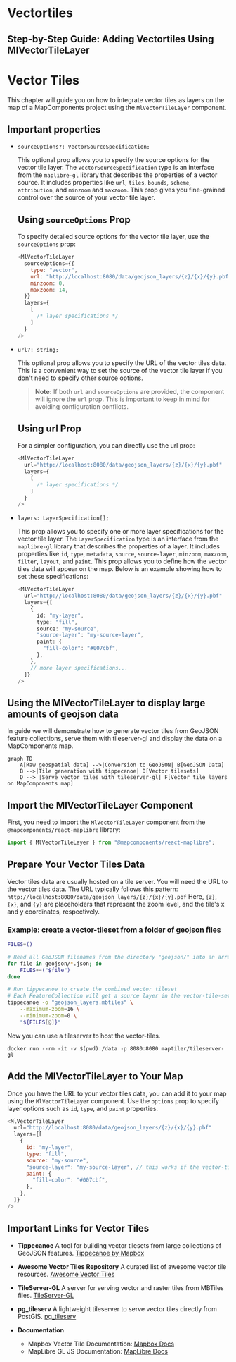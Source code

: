 # Vectortiles

## Step-by-Step Guide: Adding Vectortiles Using MlVectorTileLayer

# Vector Tiles

This chapter will guide you on how to integrate vector tiles as layers on the map of a MapComponents project using the `MlVectorTileLayer` component.

## Important properties

- `sourceOptions?: VectorSourceSpecification;`

  This optional prop allows you to specify the source options for the vector tile layer. The `VectorSourceSpecification` type is an interface from the `maplibre-gl` library that describes the properties of a vector source. It includes properties like `url`, `tiles`, `bounds`, `scheme`, `attribution`, and `minzoom` and `maxzoom`. This prop gives you fine-grained control over the source of your vector tile layer.

  ## Using `sourceOptions` Prop

  To specify detailed source options for the vector tile layer, use the `sourceOptions` prop:

  ```javascript
  <MlVectorTileLayer
    sourceOptions={{
      type: "vector",
      url: "http://localhost:8080/data/geojson_layers/{z}/{x}/{y}.pbf",
      minzoom: 0,
      maxzoom: 14,
    }}
    layers={
      [
        /* layer specifications */
      ]
    }
  />
  ```

- `url?: string;`

  This optional prop allows you to specify the URL of the vector tiles data. This is a convenient way to set the source of the vector tile layer if you don't need to specify other source options.

  > **Note:** If both `url` and `sourceOptions` are provided, the component will ignore the `url` prop. This is important to keep in mind for avoiding configuration conflicts.

  ## Using url Prop

  For a simpler configuration, you can directly use the url prop:

  ```javascript
  <MlVectorTileLayer
    url="http://localhost:8080/data/geojson_layers/{z}/{x}/{y}.pbf"
    layers={
      [
        /* layer specifications */
      ]
    }
  />
  ```

- `layers: LayerSpecification[];`

  This prop allows you to specify one or more layer specifications for the vector tile layer. The `LayerSpecification` type is an interface from the `maplibre-gl` library that describes the properties of a layer. It includes properties like `id`, `type`, `metadata`, `source`, `source-layer`, `minzoom`, `maxzoom`, `filter`, `layout`, and `paint`. This prop allows you to define how the vector tiles data will appear on the map.
  Below is an example showing how to set these specifications:

  ```typescript
  <MlVectorTileLayer
    url="http://localhost:8080/data/geojson_layers/{z}/{x}/{y}.pbf"
    layers={[
      {
        id: "my-layer",
        type: "fill",
        source: "my-source",
        "source-layer": "my-source-layer",
        paint: {
          "fill-color": "#007cbf",
        },
      },
      // more layer specifications...
    ]}
  />
  ```

## Using the MlVectorTileLayer to display large amounts of geojson data

In guide we will demonstrate how to generate vector tiles from GeoJSON feature collections, serve them with tileserver-gl and display the data on a MapComponents map.

```mermaid
graph TD
    A[Raw geospatial data] -->|Conversion to GeoJSON| B[GeoJSON Data]
    B -->|Tile generation with tippecanoe| D[Vector tilesets]
    D --> |Serve vector tiles with tileserver-gl| F[Vector tile layers on MapComponents map]
```

## Import the MlVectorTileLayer Component

First, you need to import the `MlVectorTileLayer` component from the `@mapcomponents/react-maplibre` library:

```javascript
import { MlVectorTileLayer } from "@mapcomponents/react-maplibre";
```

## Prepare Your Vector Tiles Data

Vector tiles data are usually hosted on a tile server. You will need the URL to the vector tiles data. The URL typically follows this pattern: `http://localhost:8080/data/geojson_layers/{z}/{x}/{y}.pbf` Here, `{z}`, `{x}`, and `{y}` are placeholders that represent the zoom level, and the tile's x and y coordinates, respectively.

### Example: create a vector-tileset from a folder of geojson files

```bash
FILES=()

# Read all GeoJSON filenames from the directory "geojson/" into an array
for file in geojson/*.json; do
    FILES+=("$file")
done

# Run tippecanoe to create the combined vector tileset
# Each FeatureCollection will get a source layer in the vector-tile-set named after it's "name" property
tippecanoe -o "geojson_layers.mbtiles" \
    --maximum-zoom=16 \
    --minimum-zoom=0 \
    "${FILES[@]}"

```

Now you can use a tileserver to host the vector-tiles.

`docker run --rm -it -v $(pwd):/data -p 8080:8080 maptiler/tileserver-gl`

## Add the MlVectorTileLayer to Your Map

Once you have the URL to your vector tiles data, you can add it to your map using the `MlVectorTileLayer` component. Use the `options` prop to specify layer options such as `id`, `type`, and `paint` properties.

```javascript
<MlVectorTileLayer
  url="http://localhost:8080/data/geojson_layers/{z}/{x}/{y}.pbf"
  layers={[
    {
      id: "my-layer",
      type: "fill",
      source: "my-source",
      "source-layer": "my-source-layer", // this works if the vector-tile-set contains a source-layer called "my-source-layer"
      paint: {
        "fill-color": "#007cbf",
      },
    },
  ]}
/>
```

## Important Links for Vector Tiles

- **Tippecanoe**
  A tool for building vector tilesets from large collections of GeoJSON features.
  [Tippecanoe by Mapbox](https://github.com/mapbox/tippecanoe)

- **Awesome Vector Tiles Repository**
  A curated list of awesome vector tile resources.
  [Awesome Vector Tiles](https://github.com/mapbox/awesome-vector-tiles)

- **TileServer-GL**
  A server for serving vector and raster tiles from MBTiles files.
  [TileServer-GL](https://github.com/maptiler/tileserver-gl)

- **pg_tileserv**
  A lightweight tileserver to serve vector tiles directly from PostGIS.
  [pg_tileserv](https://github.com/CrunchyData/pg_tileserv)

- **Documentation**
  - Mapbox Vector Tile Documentation: [Mapbox Docs](https://docs.mapbox.com/style-spec/reference/layers/)
  - MapLibre GL JS Documentation: [MapLibre Docs](https://maplibre.org/maplibre-gl-js-docs/style-spec/layers/)
